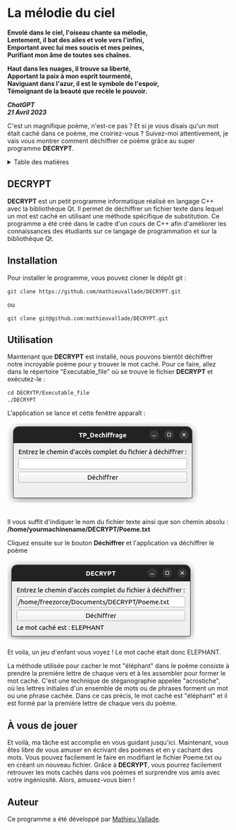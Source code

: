 <div id="top"></div>

# La mélodie du ciel

__Envolé dans le ciel, l'oiseau chante sa mélodie,__  
__Lentement, il bat des ailes et vole vers l'infini,__  
__Emportant avec lui mes soucis et mes peines,__  
__Purifiant mon âme de toutes ses chaînes.__

__Haut dans les nuages, il trouve sa liberté,__  
__Apportant la paix à mon esprit tourmenté,__  
__Naviguant dans l'azur, il est le symbole de l'espoir,__  
__Témoignant de la beauté que recèle le pouvoir.__

__*ChatGPT*__    
__*21 Avril 2023*__


C'est un magnifique poème, n'est-ce pas ? Et si je vous disais qu'un mot était caché dans ce poème, me croiriez-vous ? Suivez-moi attentivement, je vais vous montrer comment déchiffrer ce poème grâce au super programme __DECRYPT__.

<details>
  <summary>Table des matières</summary>
  <ol>
    <li>
      <a href="#La-mélodie-du-ciel">La mélodie du ciel</a>
    </li>
    <li>
      <a href="##DECRYPT">DECRYTP</a>
    </li>
    <li>
      <a href="#Installation">Installation</a>
    </li>
    <li>
      <a href="#Utilisation">Utilisation</a>
    </li>
    <li>
      <a href="#À-vous-de-jouer">À vous de jouer</a>
  </ol>
</details>


## DECRYPT

__DECRYPT__ est un petit programme informatique réalisé en langage C++ avec la bibliothèque Qt. Il permet de déchiffrer un fichier texte dans lequel un mot est caché en utilisant une méthode spécifique de substitution. Ce programme a été créé dans le cadre d'un cours de C++ afin d'améliorer les connaissances des étudiants sur ce langage de programmation et sur la bibliothèque Qt.

## Installation

Pour installer le programme, vous pouvez cloner le dépôt git :

```
git clone https://github.com/mathieuvallade/DECRYPT.git
```
ou
```
git clone git@github.com:mathieuvallade/DECRYPT.git
```
## Utilisation
Maintenant que __DECRYPT__ est installé, nous pouvons bientôt déchiffrer notre incroyable poème pour y trouver le mot caché.
Pour ce faire, allez dans le répertoire "Executable_file" où se trouve le fichier __DECRYPT__ et exécutez-le :

```
cd DECRYTP/Executable_file
./DECRYPT
```
L'application se lance et cette fenêtre apparaît :

<div>
    <img src="Images/Fenetre.png" width="433" height="182">
  </br></br>
</div>

Il vous suffit d'indiquer le nom du fichier texte ainsi que son chemin absolu :  __/home/yourmachinename/DECRYPT/Poeme.txt__

Cliquez ensuite sur le bouton __Déchiffrer__ et l'application va déchiffrer le poème
<div>
    <img src="Images/Result.png"  width="426" height="180">
  </br></br>
</div>
Et voila, un jeu d'enfant vous voyez !
Le mot caché était donc ELEPHANT.

La méthode utilisée pour cacher le mot "éléphant" dans le poème consiste à prendre la première lettre de chaque vers et à les assembler pour former le mot caché. C'est une technique de stéganographie appelée "acrostiche", où les lettres initiales d'un ensemble de mots ou de phrases forment un mot ou une phrase cachée. Dans ce cas précis, le mot caché est "éléphant" et il est formé par la première lettre de chaque vers du poème.

## À vous de jouer

Et voilà, ma tâche est accomplie en vous guidant jusqu'ici. Maintenant, vous êtes libre de vous amuser en écrivant des poèmes et en y cachant des mots. Vous pouvez facilement le faire en modifiant le fichier Poeme.txt ou en créant un nouveau fichier. Grâce à __DECRYPT__, vous pourrez facilement retrouver les mots cachés dans vos poèmes et surprendre vos amis avec votre ingéniosité. Alors, amusez-vous bien !


## Auteur

Ce programme a été développé par [Mathieu Vallade](https://github.com/mathieuvallade).


